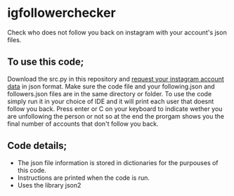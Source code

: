 # igfollowerchecker
Check who does not follow you back on instagram with your account's json files.

## To use this code;

Download the src.py in this repository and [request your instagram account data](https://www.instagram.com/download/request) in json format.
Make sure the code file and your following.json and followers.json files are in the same directory or folder. To use the code simply run it in your choice of IDE and it will print each user that doesnt follow you back. Press enter or C on your keyboard to indicate wether you are unfollowing the person or not so at the end the prorgam shows you the final number of accounts that don't follow you back.

## Code details;
- The json file information is stored in dictionaries for the purpouses of this code.
- Instructions are printed when the code is run.
- Uses the library json2

